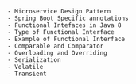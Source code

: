           - Microservice Design Pattern
          - Spring Boot Specific annotations
          - Functional Intefaces in Java 8
          - Type of Functional Interface
          - Example of Functional Interface
          - Comparable and Comparator
          - Overloading and Overriding
          - Serialization
          - Volatile
          - Transient
